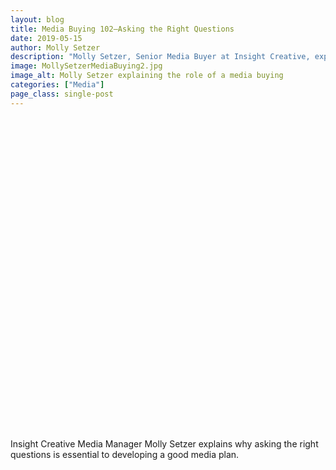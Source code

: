 ```yaml
---
layout: blog
title: Media Buying 102—Asking the Right Questions
date: 2019-05-15
author: Molly Setzer
description: "Molly Setzer, Senior Media Buyer at Insight Creative, explains the role of a media buyer, how they can support your company's marketing efforts and how they help you get the most out of your marketing budget."
image: MollySetzerMediaBuying2.jpg
image_alt: Molly Setzer explaining the role of a media buying
categories: ["Media"]
page_class: single-post
---
```


<span class="wistia_embed wistia_async_ovd4jg0xat popover=true popoverAnimateThumbnail=true" style="display:inline-block;height:500px;position:relative;width:100%">&nbsp;</span>

Insight Creative Media Manager Molly Setzer explains why asking the right questions is essential to developing a good media plan.
